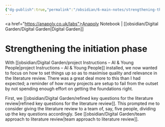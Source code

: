```yaml
---
{"dg-publish":true,"permalink":"/obsidian/6-main-notes/strengthening-the-initiation-phase/","created":"2025-08-14T10:08:28.550+01:00","updated":"2025-08-14T10:59:36.871+01:00"}
---
```


<a href="https://anapoly.co.uk/labs">Anapoly Notebook</a> | [[obsidian/Digital Garden/Digital Garden\|Digital Garden]] 

# Strengthening the initiation phase

With [[obsidian/Digital Garden/project Instructions – AI & Young People\|project Instructions – AI & Young People]] installed, we now wanted to focus on how to set things up so as to maximise quality and relevance in the literature review. There was a great deal more to this than I had expected; a reminder of how many projects are setup to fail from the outset by not spending enough effort on getting the foundations right. 

First, we [[obsidian/Digital Garden/refined key questions for the literature review\|refined key questions for the literature review]]. This prompted me to consider giving the literature review to a team of, say, five people, dividing up the key questions accordingly. See [[obsidian/Digital Garden/team approach to literature review\|team approach to literature review]]. 
